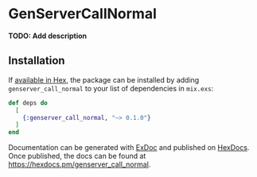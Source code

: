 # GenServerCallNormal

**TODO: Add description**

## Installation

If [available in Hex](https://hex.pm/docs/publish), the package can be installed
by adding `genserver_call_normal` to your list of dependencies in `mix.exs`:

```elixir
def deps do
  [
    {:genserver_call_normal, "~> 0.1.0"}
  ]
end
```

Documentation can be generated with [ExDoc](https://github.com/elixir-lang/ex_doc)
and published on [HexDocs](https://hexdocs.pm). Once published, the docs can
be found at <https://hexdocs.pm/genserver_call_normal>.

